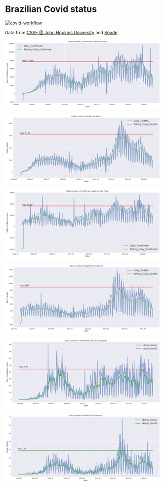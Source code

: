 # Brazilian Covid status

[![covid-workflow](https://github.com/rafael-soares-ifood/covid-github-actions-test/actions/workflows/covid.yaml/badge.svg)](https://github.com/rafael-soares-ifood/covid-github-actions-test/actions/workflows/covid.yaml)

Data from [CSSE @ John Hopkins University](https://github.com/CSSEGISandData/COVID-19.git) and [Seade](https://github.com/seade-R/dados-covid-sp).


![Daily confirmed cases](daily_confirmed_cases_Brazil.png?raw=true "daily confirmed cases")

![Daily confirmed deaths](daily_deaths_Brazil.png?raw=true "daily confirmed deaths")

![Daily confirmed cases](daily_confirmed_cases_Sao_Paulo.png?raw=true "daily confirmed cases")

![Daily confirmed deaths](daily_deaths_Sao_Paulo.png?raw=true "daily confirmed deaths")

![Daily confirmed cases](daily_confirmed_cases_campinas.png?raw=true "daily confirmed cases")

![Daily confirmed deaths](daily_deaths_campinas.png?raw=true "daily confirmed deaths")

